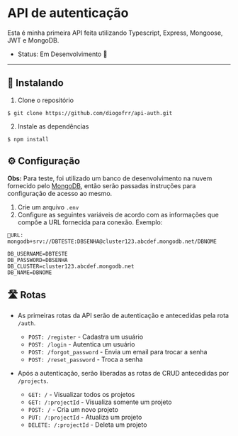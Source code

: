 # API de autenticação
Esta é minha primeira API feita utilizando Typescript, Express, Mongoose, JWT e MongoDB. 

* Status: Em Desenvolvimento 🚧

---------------
## 🌟 Instalando
1) Clone o repositório
  ```
  $ git clone https://github.com/diogofrr/api-auth.git
  ```
2) Instale as dependências
  ```
  $ npm install
  ```

## ⚙ Configuração
__Obs:__ Para teste, foi utilizado um banco de desenvolvimento na nuvem fornecido pelo [MongoDB](https://www.mongodb.com/pt-br/cloud-database), então serão passadas instruções para configuração de acesso ao mesmo.

1)  Crie um arquivo `.env`
2)  Configure as seguintes variáveis de acordo com as informações que compõe a URL fornecida para conexão. Exemplo:

`🔗URL: mongodb+srv://DBTESTE:DBSENHA@cluster123.abcdef.mongodb.net/DBNOME`
  ```
  DB_USERNAME=DBTESTE
  DB_PASSWORD=DBSENHA
  DB_CLUSTER=cluster123.abcdef.mongodb.net
  DB_NAME=DBNOME
  ```

## 🛣 Rotas

* As primeiras rotas da API serão de autenticação e antecedidas pela rota `/auth`.
  * `POST: /register` - Cadastra um usuário
  * `POST: /login` - Autentica um usuário
  * `POST: /forgot_password` - Envia um email para trocar a senha
  * `POST: /reset_password` - Troca a senha
  
* Após a autenticação, serão liberadas as rotas de CRUD antecedidas por `/projects`.
  * `GET: /` - Visualizar todos os projetos
  * `GET: /:projectId` - Visualiza somente um projeto
  * `POST: /` - Cria um novo projeto
  * `PUT: /:projectId` - Atualiza um projeto
  * `DELETE: /:projectId` - Deleta um projeto
